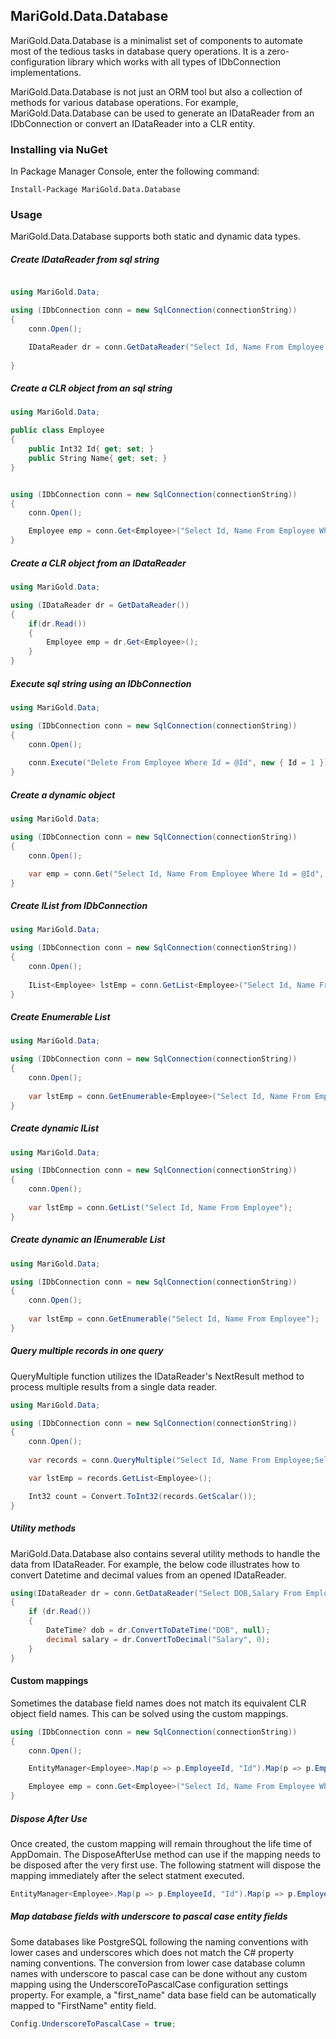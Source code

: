 ## MariGold.Data.Database
MariGold.Data.Database is a minimalist set of components to automate most of the tedious tasks in database query operations. It is a zero-configuration library which works with all types of IDbConnection implementations.

MariGold.Data.Database is not just an ORM tool but also a collection of methods for various database operations. For example, MariGold.Data.Database can be used to generate an IDataReader from an IDbConnection or convert an IDataReader into a CLR entity.


### Installing via NuGet

In Package Manager Console, enter the following command:
```
Install-Package MariGold.Data.Database
```
### Usage
MariGold.Data.Database supports both static and dynamic data types.

##### Create IDataReader from sql string

```csharp

using MariGold.Data;

using (IDbConnection conn = new SqlConnection(connectionString))
{
	conn.Open();

	IDataReader dr = conn.GetDataReader("Select Id, Name From Employee Where Id = @Id", new { Id = 1 });
	
}
```
##### Create a CLR object from an sql string
```csharp
using MariGold.Data;

public class Employee
{
	public Int32 Id{ get; set; }
	public String Name{ get; set; }
}


using (IDbConnection conn = new SqlConnection(connectionString))
{
	conn.Open();

	Employee emp = conn.Get<Employee>("Select Id, Name From Employee Where Id = @Id", new { Id = 1 });
}
```
##### Create a CLR object from an IDataReader
```csharp
using MariGold.Data;

using (IDataReader dr = GetDataReader())
{
	if(dr.Read())
	{
		Employee emp = dr.Get<Employee>();
	}
}
```
##### Execute sql string using an IDbConnection
```csharp
using MariGold.Data;

using (IDbConnection conn = new SqlConnection(connectionString))
{
	conn.Open();
				
	conn.Execute("Delete From Employee Where Id = @Id", new { Id = 1 });
}
```
##### Create a dynamic object
```csharp
using MariGold.Data;

using (IDbConnection conn = new SqlConnection(connectionString))
{
	conn.Open();

	var emp = conn.Get("Select Id, Name From Employee Where Id = @Id", new { Id = 1 });
}
```
##### Create IList from IDbConnection
```csharp
using MariGold.Data;

using (IDbConnection conn = new SqlConnection(connectionString))
{
	conn.Open();
				
	IList<Employee> lstEmp = conn.GetList<Employee>("Select Id, Name From Employee");
}
```
##### Create Enumerable List
```csharp
using MariGold.Data;

using (IDbConnection conn = new SqlConnection(connectionString))
{
	conn.Open();
				
	var lstEmp = conn.GetEnumerable<Employee>("Select Id, Name From Employee");
}
```
##### Create dynamic IList
```csharp
using MariGold.Data;

using (IDbConnection conn = new SqlConnection(connectionString))
{
	conn.Open();
				
	var lstEmp = conn.GetList("Select Id, Name From Employee");
}
```
##### Create dynamic an IEnumerable List
```csharp
using MariGold.Data;

using (IDbConnection conn = new SqlConnection(connectionString))
{
	conn.Open();
				
	var lstEmp = conn.GetEnumerable("Select Id, Name From Employee");
}
```
##### Query multiple records in one query
QueryMultiple function utilizes the IDataReader's NextResult method to process multiple results from a single data reader.
```csharp
using MariGold.Data;

using (IDbConnection conn = new SqlConnection(connectionString))
{
	conn.Open();
				
	var records = conn.QueryMultiple("Select Id, Name From Employee;Select Count(Id) From Employee");

	var lstEmp = records.GetList<Employee>();

	Int32 count = Convert.ToInt32(records.GetScalar());
}
```
##### Utility methods
MariGold.Data.Database also contains several utility methods to handle the data from IDataReader. For example, the below code illustrates how to convert Datetime and decimal values from an opened IDataReader.
```csharp
using(IDataReader dr = conn.GetDataReader("Select DOB,Salary From Employee Where Id = @Id", new { Id = 1 }))
{
	if (dr.Read())
	{
		DateTime? dob = dr.ConvertToDateTime("DOB", null);
		decimal salary = dr.ConvertToDecimal("Salary", 0);
	}
}
```
#### Custom mappings
Sometimes the database field names does not match its equivalent CLR object field names. This can be solved using the custom mappings.
```csharp
using (IDbConnection conn = new SqlConnection(connectionString))
{
	conn.Open();

	EntityManager<Employee>.Map(p => p.EmployeeId, "Id").Map(p => p.EmployeeName, "Name");

	Employee emp = conn.Get<Employee>("Select Id, Name From Employee Where Id = @Id", new { Id = 1 });
}
```
##### Dispose After Use
Once created, the custom mapping will remain throughout the life time of AppDomain. The DisposeAfterUse method can use if the mapping needs to be disposed after the very first use. The following statment will dispose the mapping immediately after the select statment executed.
```csharp
EntityManager<Employee>.Map(p => p.EmployeeId, "Id").Map(p => p.EmployeeName, "Name").DisposeAfterUse();
```
##### Map database fields with underscore to pascal case entity fields
Some databases like PostgreSQL following the naming conventions with lower cases and underscores which does not match the C# property naming conventions. The conversion from lower case database column names with underscore to pascal case can be done without any custom mapping using the UnderscoreToPascalCase configuration settings property. For example, a "first_name" data base field can be automatically mapped to "FirstName" entity field.
```csharp
Config.UnderscoreToPascalCase = true;
```
